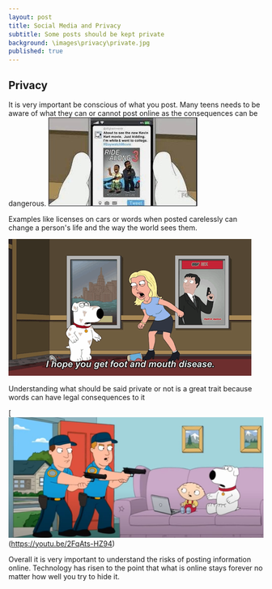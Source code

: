 ```yaml
---
layout: post
title: Social Media and Privacy
subtitle: Some posts should be kept private
background: \images\privacy\private.jpg
published: true
---
```

## Privacy
 It is very important be conscious of what you post. Many teens needs to be aware of what they can or cannot post online as the consequences can be dangerous. 
![first page](\images\privacy\first.jpg)

Examples like licenses on cars or words when posted carelessly can change a person's life and the way the world sees them.

![tweet page](\images\privacy\tweet.gif)

Understanding what should be said private or not is a great trait because words can have legal consequences to it 

[![Internet Police](\images\privacy\internet_police.jpg)(https://youtu.be/2FqAts-HZ94)
 
 Overall it is very important to understand the risks of posting information online. Technology has risen to the point that what is online stays forever no matter how well you try to hide it.
